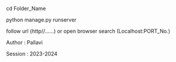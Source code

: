 cd Folder_Name

python manage.py runserver

follow url (http//......)
or
open browser search (Localhost:PORT_No.) 

Author : Pallavi  


Session : 2023-2024
